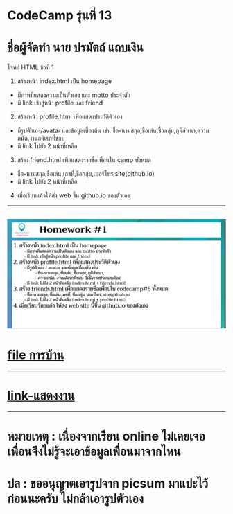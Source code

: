 # CodeCamp รุ่นที่ 13

# **ชื่อผู้จัดทำ นาย ปรมัตถ์ แถบเงิน**

โจทย์ HTML ข้อที่ 1
1. สร้างหน้า index.html เป็น homepage
- มีภาพที่แสดงความเป็นตัวเอง และ motto ประจำตัว
- มี link เข้าสู่หน้า profile และ friend
2. สร้างหน้า profile.html เพื่อแสดงประวัติตัวเอง
- มีรูปตัวเอง/avatar และข้อมูลเบื้องต้น
เช่น ชื่อ-นามสกุล,ชื่อเล่น,ชื่อกลุ่ม,ภูมิลำเนา,ความถนัด,งานอดิเรกที่ชอบ
- มี link ไปยัง 2 หน้าที่เหลือ
3. สร้าง friend.html เพื่อแสดงรายชื่อเพื่อนใน camp ทั้งหมด
- ชื่อ-นามสกุล,ชื่อเล่น,เลขที่,ชื่อกลุ่ม,เบอร์โทร,site(github.io)
- มี link ไปยัง 2 หน้าที่เหลือ
4. เมื่อเรียบแล้วให้ส่ง web ขึ้น github.io ของตัวเอง
---
![picpra gob](picname01.png)
---
# [file การบ้าน](index.html)
---
# [link-แสดงงาน](https://ohm0025.github.io/Homework_codecamp_13/html/%E0%B8%82%E0%B9%89%E0%B8%AD%E0%B8%97%E0%B8%B5%E0%B9%881/index.html)

---
# หมายเหตุ : เนื่องจากเรียน online ไม่เคยเจอเพื่อนจึงไม่รู้จะเอาข้อมูลเพื่อนมาจากไหน
# ปล : ขออนุญาตเอารูปจาก picsum มาแปะไว้ก่อนนะครับ ไม่กล้าเอารูปตัวเอง